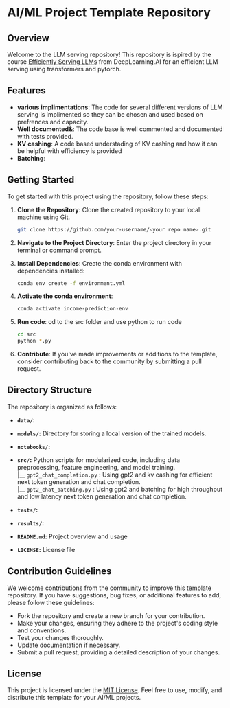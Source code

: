 # AI/ML Project Template Repository

## Overview

Welcome to the LLM serving repository! This repository is ispired by the course [Efficiently Serving LLMs](https://learn.deeplearning.ai/courses/efficiently-serving-llms) from DeepLearning.AI for an efficient LLM serving using transformers and pytorch.

## Features

- **various implimentations**: The code for several different versions of LLM serving is implimented so they can be chosen and used based on prefrences and capacity.
- **Well documented&**: The code base is well commented and documented with tests provided.
- **KV cashing**: A code based understading of KV cashing and how it can be helpful with efficiency is provided
- **Batching**:  

## Getting Started

To get started with this project using the repository, follow these steps:

1. **Clone the Repository**: Clone the created repository to your local machine using Git.

   ```bash
   git clone https://github.com/your-username/<your repo name>.git
2. **Navigate to the Project Directory**: Enter the project directory in your terminal or command prompt.
3. **Install Dependencies**: Create the conda environment with dependencies installed:

   ```bash
   conda env create -f environment.yml
4. **Activate the conda environment**:

   ```bash
   conda activate income-prediction-env
5. **Run code**: cd to the src folder and use python to run code

   ```bash
   cd src
   python *.py
6. **Contribute**: If you've made improvements or additions to the template, consider contributing back to the community by submitting a pull request.

## Directory Structure

The repository is organized as follows:

- **`data/`:** 
- **`models/`:** Directory for storing a local version of the trained models.
- **`notebooks/`:** 
- **`src/`:** Python scripts for modularized code, including data preprocessing, feature engineering, and model training.</br>
   |__ `gpt2_chat_completion.py` : Using gpt2 and kv cashing for efficient next token generation and chat completion. </br>
   |__ `gpt2_chat_batching.py` : Using gpt2 and batching for high throughput and low latency next token generation and chat completion.

- **`tests/`:**  
- **`results/`:** 
- **`README.md`:** Project overview and usage
- **`LICENSE`:** License file
## Contribution Guidelines

We welcome contributions from the community to improve this template repository. If you have suggestions, bug fixes, or additional features to add, please follow these guidelines:

- Fork the repository and create a new branch for your contribution.
- Make your changes, ensuring they adhere to the project's coding style and conventions.
- Test your changes thoroughly.
- Update documentation if necessary.
- Submit a pull request, providing a detailed description of your changes.

## License

This project is licensed under the [MIT License](License). Feel free to use, modify, and distribute this template for your AI/ML projects.